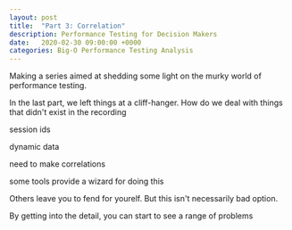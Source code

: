 ```yaml
---
layout: post
title:  "Part 3: Correlation"
description: Performance Testing for Decision Makers
date:   2020-02-30 09:00:00 +0000
categories: Big-O Performance Testing Analysis
---
```


Making a series aimed at shedding some light on the murky world of performance testing. 

In the last part, we left things at a cliff-hanger. How do we deal with things that didn't exist in the recording

session ids

dynamic data

need to make correlations

some tools provide a wizard for doing this

Others leave you to fend for yourelf. But this isn't necessarily bad option.

By getting into the detail, you can start to see a range of problems 